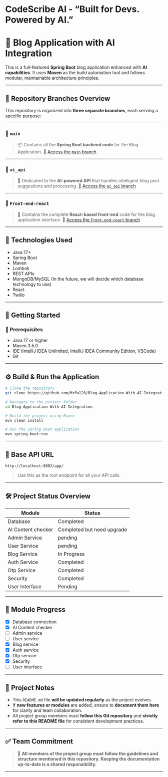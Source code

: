 # CodeScribe AI - “Built for Devs. Powered by AI.”


# 📘 Blog Application with AI Integration

This is a full-featured **Spring Boot** blog application enhanced with **AI capabilities**. It uses **Maven** as the
build automation tool and follows modular, maintainable architecture principles.

---

## 🌳 Repository Branches Overview

This repository is organized into **three separate branches**, each serving a specific purpose:

---

### 🔹 `main`

> 📦 Contains all the **Spring Boot backend code** for the Blog Application.
> 🔗 [Access the `main` branch](https://github.com/MrPal28/Blog-Application-With-AI-Integration)

---

### 🔹 `ai_api`

> 🤖 Dedicated to the **AI-powered API** that handles intelligent blog post suggestions and processing.
> 🔗 [Access the `ai_api` branch](https://github.com/MrPal28/Blog-Application-With-AI-Integration/tree/ai_api)

---

### 🔹 `Front-end-react`

> 🎨 Contains the complete **React-based front-end** code for the blog application interface.
> 🔗 [Access the
`Front-end-react` branch](https://github.com/MrPal28/Blog-Application-With-AI-Integration/tree/Front-end-react)

---

## 🔧 Technologies Used

- Java 17+
- Spring Boot
- Maven
- Lombok
- REST APIs
- MongoDB/MySQL (In the future, we will decide which database technology to use)
- React
- Twilio

---

## 🚀 Getting Started

### 🧰 Prerequisites

- Java 17 or higher
- Maven 3.5.0
- IDE (IntelliJ IDEA Unlimited, IntelliJ IDEA Community Edition, VSCode)
- Git

---

## ⚙️ Build & Run the Application

```bash
# Clone the repository
git clone https://github.com/MrPal28/Blog-Application-With-AI-Integration.git
```

```bash
# Navigate to the project folder
cd Blog-Application-With-AI-Integration
```

```bash
# Build the project using Maven
mvn clean install
```

```bash
# Run the Spring Boot application
mvn spring-boot:run
```

---

## 🔗 Base API URL

```
http://localhost:8082/app/
```

> Use this as the root endpoint for all your API calls.

---

## 🛠️ Project Status Overview

| Module             | Status                     |
|--------------------|----------------------------|
| Database           | Completed                  | 
| AI Content checker | Completed but need upgrade | 
| Admin Service      | pending                    |
| User Service       | pending                    | 
| Blog Service       | In Progress                | 
| Auth Service       | Completed                  | 
| Otp Service        | Completed                  | 
| Security           | Completed                  | 
| User Interface     | Pending                    | 

---

## 🧩 Module Progress

- [x] Database connection
- [x] AI Content checker
- [ ] Admin service
- [ ] User service
- [X] Blog service
- [X] Auth service
- [X] Otp service
- [x] Security
- [ ] User interface

---

## 📄 Project Notes

- This `README.md` file **will be updated regularly** as the project evolves.
- If **new features or modules** are added, ensure to **document them here** for clarity and team collaboration.
- All project group members must **follow this Git repository** and **strictly refer to this README file** for
  consistent development practices.

---

## ✅ Team Commitment

> 📌 **All members of the project group must follow the guidelines and structure mentioned in this repository. Keeping
the documentation up-to-date is a shared responsibility.**

---
